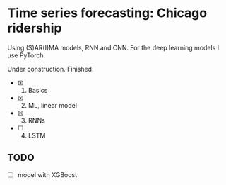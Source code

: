 # Time series forecasting: Chicago ridership

Using (S)AR(I)MA models, RNN and CNN. For the deep learning models I use PyTorch.

Under construction. Finished:

- [x] 1. Basics
- [x] 2. ML, linear model
- [x] 3. RNNs
- [ ] 4. LSTM

## TODO

- [ ] model with XGBoost
